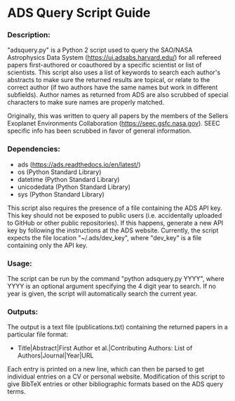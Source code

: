# ADS Query Script Guide

### Description:
"adsquery.py" is a Python 2 script used to query the SAO/NASA Astrophysics Data System (https://ui.adsabs.harvard.edu/) for all refereed papers first-authored or coauthored by a specific scientist or list of scientists. This script also uses a list of keywords to search each author's abstracts to make sure the returned results are topical, or relate to the correct author (if two authors have the same names but work in different subfields). Author names as returned from ADS are also scrubbed of special characters to make sure names are properly matched.

Originally, this was written to query all papers by the members of the Sellers Exoplanet Environments Collaboration (https://seec.gsfc.nasa.gov). SEEC specific info has been scrubbed in favor of general information.

### Dependencies: 
- ads 			(https://ads.readthedocs.io/en/latest/)
- os 			(Python Standard Library)
- datetime		(Python Standard Library)
- unicodedata	(Python Standard Library)
- sys 			(Python Standard Library)

This script also requires the presence of a file containing the ADS API key. This key should not be exposed to public users (i.e. accidentally uploaded to GitHub or other public repositories). If this happens, generate a new API key by following the instructions at the ADS website. Currently, the script expects the file location "~/.ads/dev_key", where "dev_key" is a file containing only the API key.

### Usage:
The script can be run by the command "python adsquery.py YYYY", where YYYY is an optional argument specifying the 4 digit year to search. If no year is given, the script will automatically search the current year.

### Outputs:
The output is a text file (publications.txt) containing the returned papers in a particular file format:
- Title|Abstract|First Author et al.|Contributing Authors: List of Authors|Journal|Year|URL

Each entry is printed on a new line, which can then be parsed to get individual entries on a CV or personal website. Modification of this script to give BibTeX entries or other bibliographic formats based on the ADS query terms. 